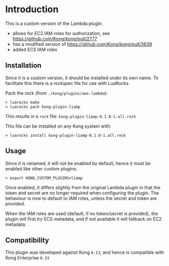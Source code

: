 # Introduction

This is a custom version of the Lambda plugin.

- allows for EC2 IAM roles for authorization, see https://github.com/Kong/kong/pull/2777
- has a modified version of https://github.com/Kong/kong/pull/3639
- added ECS IAM roles


## Installation

Since it is a custom version, it should be installed under its own name. To
facilitate this there is a rockspec file for use with LuaRocks.

Pack the rock (from `./kong/plugins/aws-lambda`):

```shell
> luarocks make
> luarocks pack kong-plugin-liamp
```

This results in a `rock` file: `kong-plugin-liamp-0.1.0-1.all.rock`

This file can be installed on any Kong system with:

```shell
> luarocks install kong-plugin-liamp-0.1.0-1.all.rock
```

## Usage

Since it is renamed, it will not be enabled by default, hence it must be enabled
like other custom plugins:

```shell
> export KONG_CUSTOM_PLUGINS=liamp
```

Once enabled, it differs slightly from the original Lambda plugin in that the
token and secret are no longer required when configuring the plugin.
The behaviour is now to default to IAM roles, unless the secret and token
are provided.

When the IAM roles are used (default, if no token/secret is provided), the plugin
will first try ECS metadata, and if not available it will fallback on EC2
metadata.

## Compatibility

This plugin was developed against Kong `0.13`, and hence is compatible with
Kong Enterprise `0.33`
